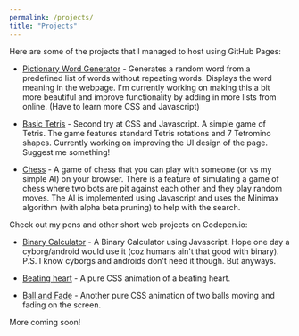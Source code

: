 ```yaml
---
permalink: /projects/
title: "Projects"
---
```


Here are some of the projects that I managed to host using GitHub Pages:

+ [Pictionary Word Generator](https://aceking007.github.io/pictionary_word_generator/) - Generates a random word from a predefined list of words without repeating words. Displays the word meaning in the webpage. I'm currently working on making this a bit more beautiful and improve functionality by adding in more lists from online. (Have to learn more CSS and Javascript)

+ [Basic Tetris](https://aceking007.github.io/Tetris/) - Second try at CSS and Javascript. A simple game of Tetris. The game features standard Tetris rotations and 7 Tetromino shapes. Currently working on improving the UI design of the page. Suggest me something!

+ [Chess](https://aceking007.github.io/chess/) - A game of chess that you can play with someone (or vs my simple AI) on your browser. There is a feature of simulating a game of chess where two bots are pit against each other and they play random moves. The AI is implemented using Javascript and uses the Minimax algorithm (with alpha beta pruning) to help with the search.

Check out my pens and other short web projects on Codepen.io:

+ [Binary Calculator](https://codepen.io/aceking007/pen/xxwoQwM) - A Binary Calculator using Javascript. Hope one day a cyborg/android would use it (coz humans ain't that good with binary). P.S. I know cyborgs and androids don't need it though. But anyways.

+ [Beating heart](https://codepen.io/aceking007/pen/PoqbYLG) - A pure CSS animation of a beating heart.

+ [Ball and Fade](https://codepen.io/aceking007/pen/OJVbLvN) - Another pure CSS animation of two balls moving and fading on the screen.

More coming soon!
